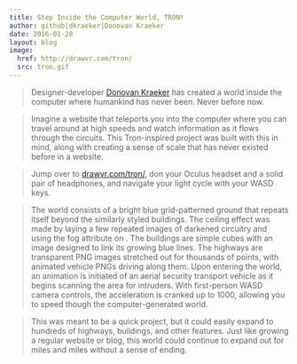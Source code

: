 ```yaml
---
title: Step Inside the Computer World, TRON!
author: github|dkraeker|Donovan Kraeker
date: 2016-01-28
layout: blog
image:
  href: http://drawvr.com/tron/
  src: tron.gif
---
```


> Designer-developer [Donovan Kraeker](http://drawvr.com/) has created a world inside the computer where humankind has never been. Never before now.

<!-- more -->

> Imagine a website that teleports you into the computer where you can travel around at high speeds and watch information as it flows through the circuits. This Tron-inspired project was built with this in mind, along with creating a sense of scale that has never existed before in a website.

> Jump over to [drawvr.com/tron/](http://drawvr.com/tron/), don your Oculus headset and a solid pair of headphones, and navigate your light cycle with your WASD keys.

> The world consists of a bright blue grid-patterned ground that repeats itself beyond the similarly styled buildings. The ceiling effect was made by laying a few repeated images of darkened circuitry and using the fog attribute on <a-scene>. The buildings are simple cubes with an image designed to link its growing blue lines. The highways are transparent PNG images stretched out for thousands of points, with animated vehicle PNGs driving along them. Upon entering the world, an animation is initiated of an aerial security transport vehicle as it begins scanning the area for intruders. With first-person WASD camera controls, the acceleration is cranked up to 1000, allowing you to speed though the computer-generated world.

> This was meant to be a quick project, but it could easily expand to hundreds of highways, buildings, and other features. Just like growing a regular website or blog, this world could continue to expand out for miles and miles without a sense of ending.
